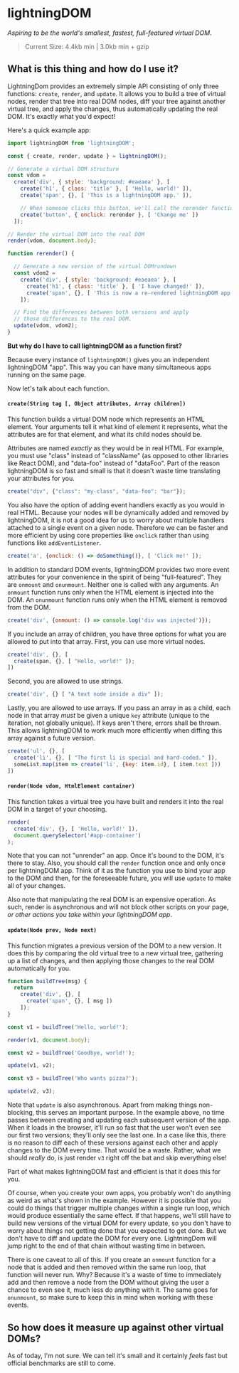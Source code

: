 # lightningDOM

_Aspiring to be the world's smallest, fastest, full-featured virtual DOM._

> Current Size: 4.4kb min | 3.0kb min + gzip

## What is this thing and how do I use it?

LightningDom provides an extremely simple API consisting of only three functions: `create`, `render`, and `update`. It allows you to build a tree of virtual nodes, render that tree into real DOM nodes, diff your tree against another virtual tree, and apply the changes, thus automatically updating the real DOM. It's exactly what you'd expect!

Here's a quick example app:

```javascript
import lightningDOM from 'lightningDOM';

const { create, render, update } = lightningDOM();

// Generate a virtual DOM structure
const vdom =
  create('div', { style: 'background: #eaeaea' }, [
    create('h1', { class: 'title' }, [ 'Hello, world!' ]),
    create('span', {}, [ 'This is a lightningDOM app.' ]),

    // When someone clicks this button, we'll call the rerender function
    create('button', { onclick: rerender }, [ 'Change me' ])
  ]);

// Render the virtual DOM into the real DOM
render(vdom, document.body);

function rerender() {

  // Generate a new version of the virtual DOMrundown
  const vdom2 =
    create('div', { style: 'background: #eaeaea' }, [
      create('h1', { class: 'title' }, [ 'I have changed!' ]),
      create('span', {}, [ 'This is now a re-rendered lightningDOM app.' ])
    ]);

  // Find the differences between both versions and apply
  // those differences to the real DOM.
  update(vdom, vdom2);
}
```

**But why do I have to call lightningDOM as a function first?**

Because every instance of `lightningDOM()` gives you an independent lightningDOM "app". This way you can have many simultaneous apps running on the same page.

Now let's talk about each function.

#### `create(String tag [, Object attributes, Array children])`

This function builds a virtual DOM node which represents an HTML element. Your arguments tell it what kind of element it represents, what the attributes are for that element, and what its child nodes should be.

Attributes are named _exactly_ as they would be in real HTML. For example, you must use "class" instead of "className" (as opposed to other libraries like React DOM), and "data-foo" instead of "dataFoo". Part of the reason lightningDOM is so fast and small is that it doesn't waste time translating your attributes for you.

```javascript
create("div", {"class": "my-class", "data-foo": "bar"});
```

You also have the option of adding event handlers exactly as you would in real HTML. Because your nodes will be dynamically added and removed by lightningDOM, it is not a good idea for us to worry about multiple handlers attached to a single event on a given node. Therefore we can be faster and more efficient by using core properties like `onclick` rather than using functions like `addEventListener`.

```javascript
create('a', {onclick: () => doSomething()}, [ 'Click me!' ]);
```

In addition to standard DOM events, lightningDOM provides two more event attributes for your convenience in the spirit of being "full-featured". They are `onmount` and `onunmount`. Neither one is called with any arguments. An `onmount` function runs only when the HTML element is injected into the DOM. An `onunmount` function runs only when the HTML element is removed from the DOM.

```javascript
create('div', {onmount: () => console.log('div was injected')});
```

If you include an array of children, you have three options for what you are allowed to put into that array. First, you can use more virtual nodes.

```javascript
create('div', {}, [
  create(span, {}, [ "Hello, world!" ]);
])
```

Second, you are allowed to use strings.

```javascript
create('div', {} [ "A text node inside a div" ]);
```

Lastly, you are allowed to use arrays. If you pass an array in as a child, each node in that array _must_ be given a unique `key` attribute (unique to the iteration, not globally unique). If keys aren't there, errors shall be thrown. This allows lightningDOM to work much more efficiently when diffing this array against a future version.

```javascript
create('ul', {}, [
  create('li', {}, [ "The first li is special and hard-coded." ]),
  someList.map(item => create('li', {key: item.id}, [ item.text ]))
])
```

#### `render(Node vdom, HtmlElement container)`

This function takes a virtual tree you have built and renders it into the real DOM in a target of your choosing.

```javascript
render(
  create('div', {}, [ 'Hello, world!' ]),
  document.querySelector('#app-container')
);
```

Note that you can not "unrender" an app. Once it's bound to the DOM, it's there to stay. Also, you should call the `render` function once and only once per lightningDOM app. Think of it as the function you use to bind your app to the DOM and then, for the foreseeable future, you will use `update` to make all of your changes.

Also note that manipulating the real DOM is an expensive operation. As such, render is asynchronous and will not block other scripts on your page, _or other actions you take within your lightningDOM app_.

#### `update(Node prev, Node next)`

This function migrates a previous version of the DOM to a new version. It does this by comparing the old virtual tree to a new virtual tree, gathering up a list of changes, and then applying those changes to the real DOM automatically for you.

```javascript
function buildTree(msg) {
  return
    create('div', {}, [
      create('span'¸ {}, [ msg ])
    ]);
}

const v1 = buildTree('Hello, world!');

render(v1, document.body);

const v2 = buildTree('Goodbye, world!');

update(v1, v2);

const v3 = buildTree('Who wants pizza?');

update(v2, v3);
```

Note that `update` is also asynchronous. Apart from making things non-blocking, this serves an important purpose. In the example above, no time passes between creating and updating each subsequent version of the app. When it loads in the browser, it'll run so fast that the user won't even see our first two versions; they'll only see the last one. In a case like this, there is no reason to diff each of these versions against each other and apply changes to the DOM every time. That would be a waste. Rather, what we should _really_ do, is just render `v3` right off the bat and skip everything else!

Part of what makes lightningDOM fast and efficient is that it does this for you.

Of course, when you create your own apps, you probably won't do anything as weird as what's shown in the example. However it is possible that you could do things that trigger multiple changes within a single run loop, which would produce essentially the same effect. If that happens, we'll still have to build new versions of the virtual DOM for every update, so you don't have to worry about things not getting done that you expected to get done. But we don't have to diff and update the DOM for every one. LightningDom will jump right to the end of that chain without wasting time in between.

There is one caveat to all of this. If you create an `onmount` function for a node that is added and then removed within the same run loop, that function will never run. Why? Because it's a waste of time to immediately add and then remove a node from the DOM without giving the user a chance to even see it, much less do anything with it. The same goes for `onunmount`, so make sure to keep this in mind when working with these events.

## So how does it measure up against other virtual DOMs?

As of today, I'm not sure. We can tell it's small and it certainly _feels_ fast but official benchmarks are still to come.
